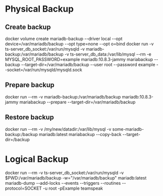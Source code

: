 # Physical Backup

## Create backup

docker volume create mariadb-backup --driver local --opt device=/var/mariadb/backup --opt type=none --opt o=bind
docker run -v ts-server_db_socket:/var/run/mysqld -v mariadb-backup:/var/mariadb/backup -v ts-server_db_data:/var/lib/mysql --rm -e MYSQL_ROOT_PASSWORD=example mariadb:10.8.3-jammy mariabackup --backup --target-dir=/var/mariadb/backup --user root --password example --socket=/var/run/mysqld/mysqld.sock

## Prepare backup

docker run --rm -v mariadb-backup:/var/mariadb/backup mariadb:10.8.3-jammy mariabackup --prepare --target-dir=/var/mariadb/backup

## Restore backup

docker run --rm -v /my/new/datadir:/var/lib/mysql -v some-mariadb-backup:/backup mariadb:latest mariabackup --copy-back --target-dir=/backup

# Logical Backup

docker run --rm -v ts-server_db_socket:/var/run/mysqld -v $PWD:/var/mariadb/backup -w="/var/mariadb/backup" mariadb:latest mariadb-dump --add-locks --events --triggers --routines --protocol=SOCKET -u root -pExample teamspeak
